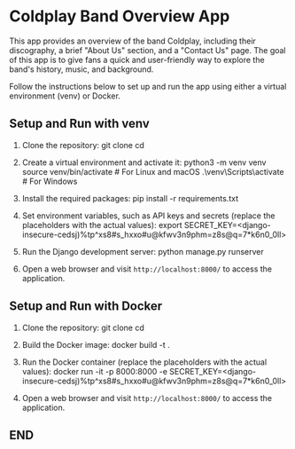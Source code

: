 # Coldplay Band Overview App

This app provides an overview of the band Coldplay, including their discography, a brief "About Us" section, and a "Contact Us" page. The goal of this app is to give fans a quick and user-friendly way to explore the band's history, music, and background.

Follow the instructions below to set up and run the app using either a virtual environment (venv) or Docker.

## Setup and Run with venv

1. Clone the repository:
git clone <repository-url>
cd <repository-name>


2. Create a virtual environment and activate it:
python3 -m venv venv
source venv/bin/activate # For Linux and macOS
.\venv\Scripts\activate # For Windows


3. Install the required packages:
pip install -r requirements.txt


4. Set environment variables, such as API keys and secrets (replace the placeholders with the actual values):
export SECRET_KEY=<django-insecure-cedsj)%tp^xs8#s_hxxo#u@kfwv3n9phm=z8s@q=7*k6n0_0ll>


5. Run the Django development server:
python manage.py runserver


6. Open a web browser and visit `http://localhost:8000/` to access the application.

## Setup and Run with Docker

1. Clone the repository:
git clone <repository-url>
cd <repository-name>


2. Build the Docker image:
docker build -t <image-name> .


3. Run the Docker container (replace the placeholders with the actual values):
docker run -it -p 8000:8000 -e SECRET_KEY=<django-insecure-cedsj)%tp^xs8#s_hxxo#u@kfwv3n9phm=z8s@q=7*k6n0_0ll> <image-name>


4. Open a web browser and visit `http://localhost:8000/` to access the application.


 ## END